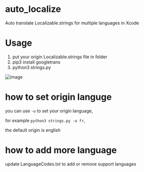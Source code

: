 # auto_localize
Auto translate Localizable.strings for multiple languages in Xcode

# Usage
1. put your origin Localizable.strings file in folder
2. pip3 install googletrans
3. python3 strings.py

![image](https://user-images.githubusercontent.com/2985638/133636085-7e3b7c1b-efcc-430a-a478-383ddd9e634f.png)


# how to set origin languge
you can use `-o` to set your origin language,

for example `python3 strings.py -o fr`,

the default origin is english

# how to add more language
update LanguageCodes.txt to add or remove support languages

